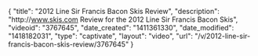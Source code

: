 {
    "title": "2012 Line Sir Francis Bacon Skis Review",
    "description": "http:\/\/www.skis.com Review for the 2012 Line Sir Francis Bacon Skis",
    "videoid": "3767645",
    "date_created": "1411361330",
    "date_modified": "1418182031",
    "type": "captivate",
    "layout": "video",
    "url": "\/v\/2012-line-sir-francis-bacon-skis-review\/3767645"
}